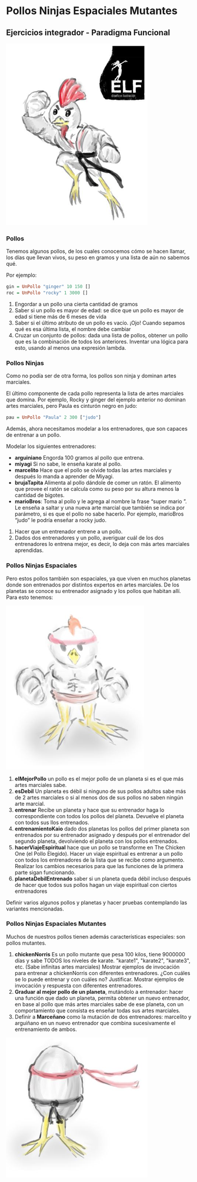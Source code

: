 # Pollos Ninjas Espaciales Mutantes

## Ejercicios integrador - Paradigma Funcional

![](pollos1.JPG)

### Pollos 
Tenemos algunos pollos, de los cuales conocemos cómo se hacen llamar, los días que llevan vivos, su peso en gramos y una lista de aún no sabemos qué.

Por ejemplo:
```haskell
gin = UnPollo "ginger" 10 150 []
roc = UnPollo "rocky" 1 3000 []
```

1. Engordar a un pollo una cierta cantidad de gramos
2. Saber si un pollo es mayor de edad: se dice que un pollo es mayor de edad si tiene más de 6 meses de vida
3. Saber si el último atributo de un pollo es vacío. ¡Ojo! Cuando sepamos qué es esa última lista, el nombre debe cambiar
4. Cruzar un conjunto de pollos: dada una lista de pollos, obtener un pollo que es la combinación de todos los anteriores. Inventar una lógica para esto, usando al menos una expresión lambda.

### Pollos Ninjas 
Como no podía ser de otra forma, los pollos son ninja y dominan artes marciales. 

El último componente de cada pollo representa la lista de artes marciales que domina. Por ejemplo, Rocky y ginger del ejemplo anterior no dominan artes marciales, pero Paula es cinturón negro en judo:

```haskell
pau = UnPollo "Paula" 2 300 ["judo"]
```

Además, ahora necesitamos modelar a los entrenadores, que son capaces de entrenar a un pollo. 

Modelar los siguientes entrenadores:
- **arguiniano** Engorda 100 gramos al pollo que entrena.
- **miyagi** Si no sabe, le enseña karate al pollo.
- **marcelito** Hace que el pollo se olvide todas las artes marciales y después lo manda a aprender de Miyagi.
- **brujaTapita** Alimenta al pollo dándole de comer un ratón. El alimento que provee el ratón se calcula como su peso por su altura menos la cantidad de bigotes.
- **marioBros**: Toma al pollo y le agrega al nombre la frase “super mario ”. Le enseña a saltar y una nueva arte marcial que también se indica por parámetro, si es que el pollo no sabe hacerlo. Por ejemplo,  marioBros “judo” le podría enseñar a rocky judo. 

1. Hacer que un entrenador entrene a un pollo.
2. Dados dos entrenadores y un pollo, averiguar cuál de los dos entrenadores lo entrena mejor, es decir, lo deja con más artes marciales aprendidas.

### Pollos Ninjas Espaciales 
Pero estos pollos también son espaciales, ya que viven en muchos planetas donde son entrenados por distintos expertos en artes marciales. De los planetas se conoce su entrenador asignado y los pollos que habitan allí. Para esto tenemos:

![](pollos2.JPG)

1. **elMejorPollo** un pollo es el mejor pollo de un planeta si es el que más artes marciales sabe.
2. **esDebil** Un planeta es débil si ninguno de sus pollos adultos sabe más de 2 artes marciales o si al menos dos de sus pollos no saben ningún arte marcial.
3. **entrenar** Recibe un planeta y hace que su entrenador haga lo correspondiente con todos los pollos del planeta. Devuelve el planeta con todos sus llos entrenados.
4. **entrenamientoKaio** dado dos planetas los pollos del primer planeta son entrenados por su entrenador asignado y después por el entrenador del segundo planeta, devolviendo el planeta con los pollos entrenados.
5. **hacerViajeEspiritual** hace que un pollo se transforme en The Chicken One (el Pollo Elegido). Hacer un viaje espiritual es entrenar a un pollo con todos los entrenadores de la lista que se recibe como argumento. Realizar los cambios necesarios para que las funciones de la primera parte sigan funcionando.
6. **planetaDebilEntrenado** saber si un planeta queda débil incluso después de hacer que todos sus pollos hagan un viaje espiritual con ciertos entrenadores

Definir varios algunos pollos y planetas y hacer pruebas contemplando las variantes mencionadas.

### Pollos Ninjas Espaciales Mutantes
Muchos de nuestros pollos tienen además características especiales: son pollos mutantes.

1. **chickenNorris** Es un pollo mutante que pesa 100 kilos, tiene 9000000 días y sabe TODOS los niveles de karate. "karate1", "karate2", "karate3", etc. (Sabe infinitas artes marciales) Mostrar ejemplos de invocación para entrenar a chickenNorris con diferentes entrenadores. ¿Con cuáles se lo puede entrenar y con cuáles no? Justificar. Mostrar ejemplos de invocación y respuesta con diferentes entrenadores.
2. **Graduar al mejor pollo de un planeta**, mutándolo a entrenador: hacer una función que dado un planeta, permita obtener un nuevo entrenador, en base al pollo que más artes marciales sabe de ese planeta, con un comportamiento que consista es enseñar todas sus artes marciales.
3. Definir a **Marceñano** como la mutación de dos entrenadores: marcelito y arguiñano en un nuevo entrenador que combina sucesivamente el entrenamiento de ambos. 

![](pollos3.JPG)
	

